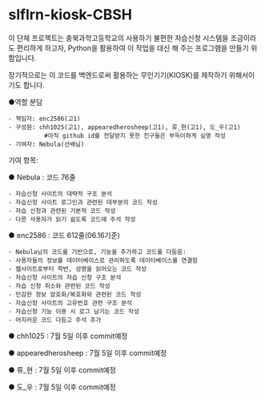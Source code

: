 # slflrn-kiosk-CBSH

이 단체 프로젝트는 충북과학고등학교의 사용하기 불편한 자습신청 시스템을 조금이라도 편리하게 하고자,
Python을 활용하여 이 작업을 대신 해 주는 프로그램을 만들기 위함입니다.

장기적으로는 이 코드를 백엔드로써 활용하는 무인기기(KIOSK)를 제작하기 위해서이기도 합니다.

  ●역할 분담
  
    - 책임자: enc2586(고1)
    - 구성원: chh1025(고1), appearedherosheep(고1), 류_현(고1), 도_우(고1)
              #아직 github id를 전달받지 못한 친구들은 부득이하게 실명 작성
    - 기여자: Nebula(선배님)

기여 항목:

  ● Nebula : 코드 76줄
  
    - 자습신청 사이트의 대략적 구조 분석
    - 자습신청 사이트 로그인과 관련된 대부분의 코드 작성
    - 자습 신청과 관련된 기본적 코드 작성
    - 다른 사용자가 읽기 쉽도록 코드에 주석 작성
    
  ● enc2586 : 코드 612줄(06.16기준)
  
    - Nebula님의 코드를 기반으로, 기능을 추가하고 코드를 다듬음:
    - 사용자들의 정보를 데이터베이스로 관리하도록 데이터베이스를 연결함    
    - 웹사이트로부터 학번, 성명을 읽어오는 코드 작성
    - 자습신청 사이트의 자습 신청 구조 분석
    - 자습 신청 취소와 관련된 코드 작성
    - 민감한 정보 암호화/복호화와 관련된 코드 작성
    - 자습신청 사이트의 고유번호 관련 구조 분석
    - 자습신청 기능 이용 시 로그 남기는 코드 작성
    - 어지러운 코드 다듬고 주석 추가

  ● chh1025 : 7월 5일 이후 commit예정
  
  ● appearedherosheep : 7월 5일 이후 commit예정
  
  ● 류_현 : 7월 5일 이후 commit예정
  
  ● 도_우 : 7월 5일 이후 commit예정
  

